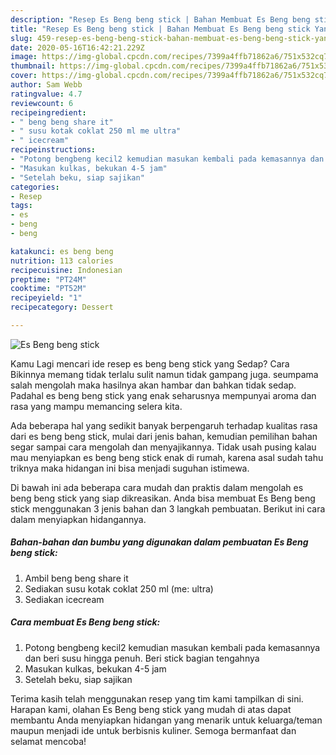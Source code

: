 ```yaml
---
description: "Resep Es Beng beng stick | Bahan Membuat Es Beng beng stick Yang Enak Banget"
title: "Resep Es Beng beng stick | Bahan Membuat Es Beng beng stick Yang Enak Banget"
slug: 459-resep-es-beng-beng-stick-bahan-membuat-es-beng-beng-stick-yang-enak-banget
date: 2020-05-16T16:42:21.229Z
image: https://img-global.cpcdn.com/recipes/7399a4ffb71862a6/751x532cq70/es-beng-beng-stick-foto-resep-utama.jpg
thumbnail: https://img-global.cpcdn.com/recipes/7399a4ffb71862a6/751x532cq70/es-beng-beng-stick-foto-resep-utama.jpg
cover: https://img-global.cpcdn.com/recipes/7399a4ffb71862a6/751x532cq70/es-beng-beng-stick-foto-resep-utama.jpg
author: Sam Webb
ratingvalue: 4.7
reviewcount: 6
recipeingredient:
- " beng beng share it"
- " susu kotak coklat 250 ml me ultra"
- " icecream"
recipeinstructions:
- "Potong bengbeng kecil2 kemudian masukan kembali pada kemasannya dan beri susu hingga penuh. Beri stick bagian tengahnya"
- "Masukan kulkas, bekukan 4-5 jam"
- "Setelah beku, siap sajikan"
categories:
- Resep
tags:
- es
- beng
- beng

katakunci: es beng beng 
nutrition: 113 calories
recipecuisine: Indonesian
preptime: "PT24M"
cooktime: "PT52M"
recipeyield: "1"
recipecategory: Dessert

---
```



![Es Beng beng stick](https://img-global.cpcdn.com/recipes/7399a4ffb71862a6/751x532cq70/es-beng-beng-stick-foto-resep-utama.jpg)

Kamu Lagi mencari ide resep es beng beng stick yang Sedap? Cara Bikinnya memang tidak terlalu sulit namun tidak gampang juga. seumpama salah mengolah maka hasilnya akan hambar dan bahkan tidak sedap. Padahal es beng beng stick yang enak seharusnya mempunyai aroma dan rasa yang mampu memancing selera kita.



Ada beberapa hal yang sedikit banyak berpengaruh terhadap kualitas rasa dari es beng beng stick, mulai dari jenis bahan, kemudian pemilihan bahan segar sampai cara mengolah dan menyajikannya. Tidak usah pusing kalau mau menyiapkan es beng beng stick enak di rumah, karena asal sudah tahu triknya maka hidangan ini bisa menjadi suguhan istimewa.


Di bawah ini ada beberapa cara mudah dan praktis dalam mengolah es beng beng stick yang siap dikreasikan. Anda bisa membuat Es Beng beng stick menggunakan 3 jenis bahan dan 3 langkah pembuatan. Berikut ini cara dalam menyiapkan hidangannya.

<!--inarticleads1-->

##### Bahan-bahan dan bumbu yang digunakan dalam pembuatan Es Beng beng stick:

1. Ambil  beng beng share it
1. Sediakan  susu kotak coklat 250 ml (me: ultra)
1. Sediakan  icecream




<!--inarticleads2-->

##### Cara membuat Es Beng beng stick:

1. Potong bengbeng kecil2 kemudian masukan kembali pada kemasannya dan beri susu hingga penuh. Beri stick bagian tengahnya
1. Masukan kulkas, bekukan 4-5 jam
1. Setelah beku, siap sajikan




Terima kasih telah menggunakan resep yang tim kami tampilkan di sini. Harapan kami, olahan Es Beng beng stick yang mudah di atas dapat membantu Anda menyiapkan hidangan yang menarik untuk keluarga/teman maupun menjadi ide untuk berbisnis kuliner. Semoga bermanfaat dan selamat mencoba!

